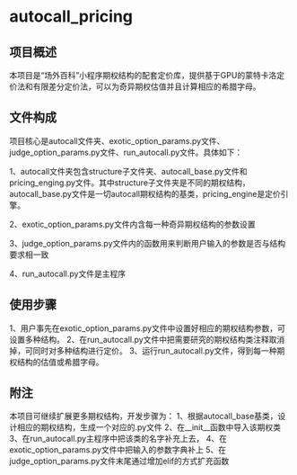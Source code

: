 # autocall_pricing
## 项目概述

本项目是“场外百科”小程序期权结构的配套定价库，提供基于GPU的蒙特卡洛定价法和有限差分定价法，可以为奇异期权估值并且计算相应的希腊字母。


## 文件构成

项目核心是autocall文件夹、exotic_option_params.py文件、judge_option_params.py文件、run_autocall.py文件。具体如下：

1、autocall文件夹包含structure子文件夹、autocall_base.py文件和pricing_enging.py文件。其中structure子文件夹是不同的期权结构，autocall_base.py文件是一切autocall期权结构的基类，pricing_engine是定价引擎。

2、exotic_option_params.py文件内含每一种奇异期权结构的参数设置

3、judge_option_params.py文件内的函数用来判断用户输入的参数是否与结构要求相一致

4、run_autocall.py文件是主程序


## 使用步骤

1、用户事先在exotic_option_params.py文件中设置好相应的期权结构参数，可设置多种结构。
2、在run_autocall.py文件中把需要研究的期权结构类注释取消掉，可同时对多种结构进行定价。
3、运行run_autocall.py文件，得到每一种期权结构的估值或希腊字母。


## 附注
本项目可继续扩展更多期权结构，开发步骤为：
1、根据autocall_base基类，设计相应的期权结构，生成一个对应的.py文件
2、在__init__函数中导入该期权类
3、在run_autocall.py主程序中把该类的名字补充上去，
4、在exotic_option_params.py文件中把输入的参数字典补上
5、在judge_option_params.py文件末尾通过增加elif的方式扩充函数